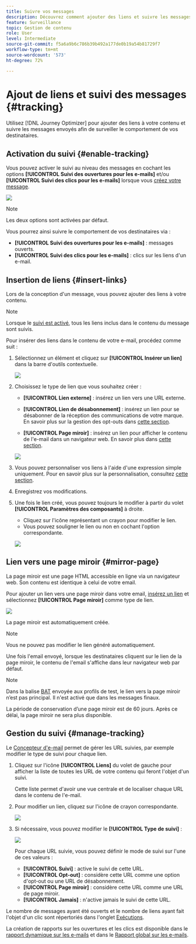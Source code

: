 ```yaml
---
title: Suivre vos messages
description: Découvrez comment ajouter des liens et suivre les messages envoyés
feature: Surveillance
topic: Gestion de contenu
role: User
level: Intermediate
source-git-commit: f5a6a9b6c786b39b492a177de0b19a54b81729f7
workflow-type: tm+mt
source-wordcount: '573'
ht-degree: 72%

---
```


# Ajout de liens et suivi des messages {#tracking}

Utilisez [!DNL Journey Optimizer] pour ajouter des liens à votre contenu et suivre les messages envoyés afin de surveiller le comportement de vos destinataires.

## Activation du suivi {#enable-tracking}

Vous pouvez activer le suivi au niveau des messages en cochant les options **[!UICONTROL Suivi des ouvertures pour les e-mails]** et/ou **[!UICONTROL Suivi des clics pour les e-mails]** lorsque vous [créez votre message](create-message.md).

![](assets/message-tracking.png)

>[!NOTE]
>
>Les deux options sont activées par défaut.

Vous pourrez ainsi suivre le comportement de vos destinataires via :
* **[!UICONTROL Suivi des ouvertures pour les e-mails]** : messages ouverts.
* **[!UICONTROL Suivi des clics pour les e-mails]** : clics sur les liens d&#39;un e-mail.

## Insertion de liens {#insert-links}

Lors de la conception d&#39;un message, vous pouvez ajouter des liens à votre contenu.

>[!NOTE]
>
>Lorsque le [suivi est activé](#enable-tracking), tous les liens inclus dans le contenu du message sont suivis.

Pour insérer des liens dans le contenu de votre e-mail, procédez comme suit :

1. Sélectionnez un élément et cliquez sur **[!UICONTROL Insérer un lien]** dans la barre d&#39;outils contextuelle.

   ![](assets/message-tracking-insert-link.png)

1. Choisissez le type de lien que vous souhaitez créer :

   * **[!UICONTROL Lien externe]** : insérez un lien vers une URL externe.

   * **[!UICONTROL Lien de désabonnement]** : insérez un lien pour se désabonner de la réception des communications de votre marque. En savoir plus sur la gestion des opt-outs dans [cette section](consent.md#opt-out-management).

   * **[!UICONTROL Page miroir]** : insérez un lien pour afficher le contenu de l&#39;e-mail dans un navigateur web. En savoir plus dans [cette section](#mirror-page).

   ![](assets/message-tracking-links.png)

1. Vous pouvez personnaliser vos liens à l&#39;aide d&#39;une expression simple uniquement. Pour en savoir plus sur la personnalisation, consultez [cette section](personalization/personalization-syntax.md).

1. Enregistrez vos modifications.

1. Une fois le lien créé, vous pouvez toujours le modifier à partir du volet **[!UICONTROL Paramètres des composants]** à droite.

   * Cliquez sur l&#39;icône représentant un crayon pour modifier le lien.
   * Vous pouvez souligner le lien ou non en cochant l&#39;option correspondante.

   ![](assets/message-tracking-link-settings.png)

## Lien vers une page miroir {#mirror-page}

La page miroir est une page HTML accessible en ligne via un navigateur web. Son contenu est identique à celui de votre email.

Pour ajouter un lien vers une page miroir dans votre email, [insérez un lien](#insert-links) et sélectionnez **[!UICONTROL Page miroir]** comme type de lien.

![](assets/message-tracking-mirror-page.png)

La page miroir est automatiquement créée.

>[!NOTE]
>
>Vous ne pouvez pas modifier le lien généré automatiquement.

Une fois l&#39;email envoyé, lorsque les destinataires cliquent sur le lien de la page miroir, le contenu de l&#39;email s&#39;affiche dans leur navigateur web par défaut.

>[!NOTE]
>
>Dans la balise [BAT](preview.md#send-proofs) envoyée aux profils de test, le lien vers la page miroir n’est pas principal. Il n&#39;est activé que dans les messages finaux.

La période de conservation d’une page miroir est de 60 jours. Après ce délai, la page miroir ne sera plus disponible.

## Gestion du suivi {#manage-tracking}

Le [Concepteur d&#39;e-mail](create-email-content.md) permet de gérer les URL suivies, par exemple modifier le type de suivi pour chaque lien.

1. Cliquez sur l&#39;icône **[!UICONTROL Liens]** du volet de gauche pour afficher la liste de toutes les URL de votre contenu qui feront l&#39;objet d&#39;un suivi.

   Cette liste permet d&#39;avoir une vue centrale et de localiser chaque URL dans le contenu de l&#39;e-mail.

1. Pour modifier un lien, cliquez sur l&#39;icône de crayon correspondante.

   ![](assets/message-tracking-edit-links.png)

1. Si nécessaire, vous pouvez modifier le **[!UICONTROL Type de suivi]** :


   ![](assets/message-tracking-edit-a-link.png)

   Pour chaque URL suivie, vous pouvez définir le mode de suivi sur l&#39;une de ces valeurs :

   * **[!UICONTROL Suivi]** : active le suivi de cette URL.
   * **[!UICONTROL Opt-out]** : considère cette URL comme une option d&#39;opt-out ou une URL de désabonnement.
   * **[!UICONTROL Page miroir]** : considère cette URL comme une URL de page miroir.
   * **[!UICONTROL Jamais]** : n&#39;active jamais le suivi de cette URL. <!--This information is saved: if the URL appears again in a future message, its tracking is automatically deactivated.-->

Le nombre de messages ayant été ouverts et le nombre de liens ayant fait l&#39;objet d&#39;un clic sont répertoriés dans l&#39;onglet [Exécutions](message-monitoring.md).

La création de rapports sur les ouvertures et les clics est disponible dans le [rapport dynamique sur les e-mails](reports/email-live-report.md) et dans le [Rapport global sur les e-mails](reports/email-global-report.md).


